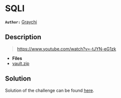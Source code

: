 # SQLI

**`Author:`** [Graychi](https://github.com/NassimMansouri)

## Description

  > https://www.youtube.com/watch?v=-tJYN-eG1zk

- **Files** 
- [vault.zip](./challenge/vault.zip) 

## Solution

Solution of the challenge can be found [here](solution/).


